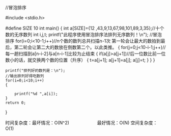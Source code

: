 //冒泡排序

#include <stdio.h>
 
#define SIZE 10
int main()
{
    int a[SIZE]={12 ,43,9,13,67,98,101,89,3,35};//十个数的无序数列
    int i,j,t;
    printf("此程序使用冒泡排序法排列无序数列！\n");
    //冒泡排序
    for(i=0;i<10-1;i++)//n个数的数列总共扫描n-1次     第一轮会让最大的数拍到最后，第二轮会让第二大的数放在倒数第二个。以此类推。
    {
        for(j=0;j<10-i-1;j++)//每一趟扫描到a[n-i-2]与a[n-i-1]比较为止结束
        {
            if(a[j]>a[j+1])//后一位数比前一位数小的话，就交换两个数的位置（升序）
            {
               t=a[j+1];
               a[j+1]=a[j];
               a[j]=t;
            }
        }
    }
 
    printf("排列好的数列是：\n");
    //输出排列好得吃数列
    for(i=0;i<10;i++)
    {
 
        printf("%d ",a[i]);
    }
    return 0;
}

时间复杂度：最坏情况：O(N^2)
      最好情况：O(N)
空间复杂度：O(1)
